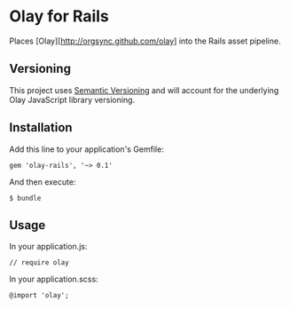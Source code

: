 # Olay for Rails

Places [Olay][http://orgsync.github.com/olay] into the Rails asset pipeline.

## Versioning

This project uses [Semantic Versioning](http://semver.org/) and will account for the underlying Olay JavaScript library versioning.

## Installation

Add this line to your application's Gemfile:

    gem 'olay-rails', '~> 0.1'

And then execute:

    $ bundle

## Usage

In your application.js:

    // require olay

In your application.scss:

    @import 'olay';
